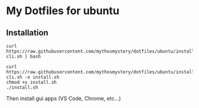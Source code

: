# My Dotfiles for ubuntu

## Installation

```
curl https://raw.githubusercontent.com/mythosmystery/dotfiles/ubuntu/install-cli.sh | bash
```
```
curl https://raw.githubusercontent.com/mythosmystery/dotfiles/ubuntu/install-cli.sh -o install.sh
chmod +x install.sh
./install.sh
```

Then install gui apps (VS Code, Chrome, etc...)
